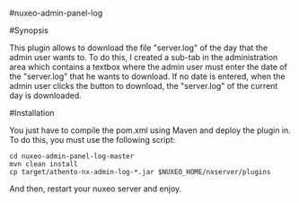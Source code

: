 #nuxeo-admin-panel-log

#Synopsis

This plugin allows to download the file "server.log" of the day that the admin user wants to. To do this, I created a sub-tab in the administration area which contains a textbox where the admin user must enter the date of the "server.log" that he wants to download. If no date is entered, when the admin user clicks the button to download, the "server.log" of the current day is downloaded.

#Installation

You just have to compile the pom.xml using Maven and deploy the plugin in. To do this, you must use the following script:

	cd nuxeo-admin-panel-log-master
	mvn clean install
	cp target/athento-nx-admin-log-*.jar $NUXEO_HOME/nxserver/plugins

And then, restart your nuxeo server and enjoy.
